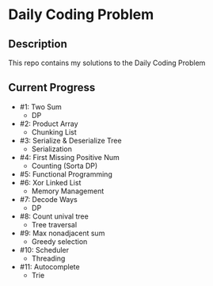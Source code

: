 # Daily Coding Problem

## Description
This repo contains my solutions to the Daily Coding Problem

## Current Progress
- #1: Two Sum
    - DP
- #2: Product Array
    - Chunking List
- #3: Serialize & Deserialize Tree
    - Serialization
- #4: First Missing Positive Num
    - Counting (Sorta DP)
- #5: Functional Programming   
- #6: Xor Linked List
    - Memory Management
- #7: Decode Ways
    - DP
- #8: Count unival tree
    - Tree traversal
- #9: Max nonadjacent sum
    - Greedy selection
- #10: Scheduler
    - Threading
- #11: Autocomplete
    - Trie